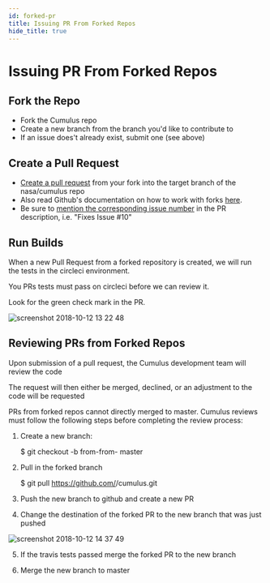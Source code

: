 ```yaml
---
id: forked-pr
title: Issuing PR From Forked Repos
hide_title: true
---
```


# Issuing PR From Forked Repos

## Fork the Repo
* Fork the Cumulus repo
* Create a new branch from the branch you'd like to contribute to
* If an issue does't already exist, submit one (see above)

## Create a Pull Request

* [Create a pull request](https://help.github.com/articles/creating-a-pull-request/) from your fork into the target branch of the nasa/cumulus repo
* Also read Github's documentation on how to work with forks [here](https://help.github.com/articles/working-with-forks/).
* Be sure to [mention the corresponding issue number](https://help.github.com/articles/closing-issues-using-keywords/) in the PR description, i.e. "Fixes Issue #10"

## Run Builds

When a new Pull Request from a forked repository is created, we will run the tests in the circleci environment.

You PRs tests must pass on circleci before we can review it.

Look for the green check mark in the PR.

![screenshot 2018-10-12 13 22 48](https://user-images.githubusercontent.com/1933118/46869548-80d31480-ce2c-11e8-81fc-10096e701189.png)

## Reviewing PRs from Forked Repos

Upon submission of a pull request, the Cumulus development team will review the code

The request will then either be merged, declined, or an adjustment to the code will be requested

PRs from forked repos cannot directly merged to master. Cumulus reviews must follow the following steps before completing the review process:

1. Create a new branch:

     $ git checkout -b from-from-<name-of-the-branch> master

2. Pull in the forked branch

     $ git pull https://github.com/<forked-username>/cumulus.git <name-of-the-branch>

3. Push the new branch to github and create a new PR

4. Change the destination of the forked PR to the new branch that was just pushed

![screenshot 2018-10-12 14 37 49](https://user-images.githubusercontent.com/1933118/46869547-80d31480-ce2c-11e8-9d2f-b8e1ea01fdb6.png)

5. If the travis tests passed merge the forked PR to the new branch

6. Merge the new branch to master
